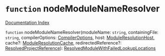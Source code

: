 # `function` nodeModuleNameResolver

[Documentation Index](../README.md)

`function` nodeModuleNameResolver(moduleName: `string`, containingFile: `string`, compilerOptions: [CompilerOptions](../interface.CompilerOptions/README.md), host: [ModuleResolutionHost](../interface.ModuleResolutionHost/README.md), cache?: [ModuleResolutionCache](../interface.ModuleResolutionCache/README.md), redirectedReference?: [ResolvedProjectReference](../interface.ResolvedProjectReference/README.md)): [ResolvedModuleWithFailedLookupLocations](../interface.ResolvedModuleWithFailedLookupLocations/README.md)